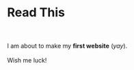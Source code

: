 <h1>Read This</h1> <br>
<br>
I am about to make my <strong>first website</strong> (<em>yay</em>). <br> <br>
Wish me luck!

